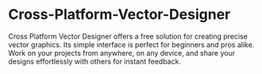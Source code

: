 # Cross-Platform-Vector-Designer
Cross Platform Vector Designer offers a free solution for creating precise vector graphics. Its simple interface is perfect for beginners and pros alike. Work on your projects from anywhere, on any device, and share your designs effortlessly with others for instant feedback.
